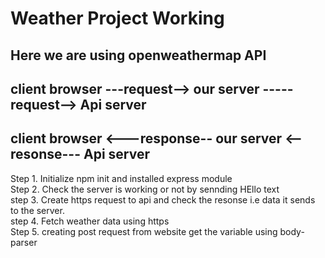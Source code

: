 # Weather Project Working  


## Here we are using openweathermap API  

## client browser ---request--> our server -----request--> Api server  
## client browser <---response-- our server <--resonse--- Api server  


Step 1. Initialize npm init and installed express module      
Step 2. Check the server is working or not by sennding HEllo text  
step 3. Create https request to api  and check the resonse i.e  data it sends to the server.    
step 4. Fetch weather data using https  
Step 5. creating post request from website get the variable using body-parser    
